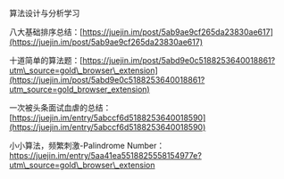 算法设计与分析学习

八大基础排序总结：[https://juejin.im/post/5ab9ae9cf265da23830ae617](https://juejin.im/post/5ab9ae9cf265da23830ae617)

十道简单的算法题：[https://juejin.im/post/5abd9e0c5188253640018861?utm\_source=gold\_browser\_extension](https://juejin.im/post/5abd9e0c5188253640018861?utm_source=gold_browser_extension)

一次被头条面试血虐的总结：[https://juejin.im/entry/5abccf6d5188253640018590](https://juejin.im/entry/5abccf6d5188253640018590)

小小算法，频繁刺激-Palindrome Number：https://juejin.im/entry/5aa41ea5518825558154977e?utm\_source=gold\_browser\_extension

